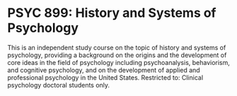 # PSYC 899: History and Systems of Psychology

This is an independent study course on the topic of history and systems of psychology, providing a background on the origins and the development of core ideas in the field of psychology including psychoanalysis, behaviorism, and cognitive psychology, and on the development of applied and professional psychology in the United States. Restricted to: Clinical psychology doctoral students only.